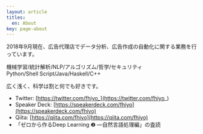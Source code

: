 ```yaml
---
layout: article
titles:
  en: About
key: page-about
---
```


2018年9月現在、広告代理店でデータ分析、広告作成の自動化に関する業務を行っています。

機械学習/統計解析/NLP/アルゴリズム/哲学/セキュリティ  
Python/Shell Script/Java/Haskell/C++

広く浅く、科学は割と何でも好きです。

- Twitter: [https://twitter.com/fhiyo_](https://twitter.com/fhiyo_)
- Speaker Deck: [https://speakerdeck.com/fhiyo](https://speakerdeck.com/fhiyo)
- Qiita: [https://qiita.com/fhiyo](https://qiita.com/fhiyo)
- 「ゼロから作るDeep Learning ❷ ―自然言語処理編」の査読
